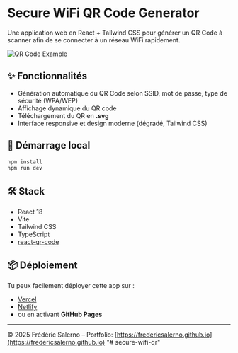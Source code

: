 # Secure WiFi QR Code Generator

Une application web en React + Tailwind CSS pour générer un QR Code à scanner afin de se connecter à un réseau WiFi rapidement.

![QR Code Example](./screenshot.png)

## ✨ Fonctionnalités

- Génération automatique du QR Code selon SSID, mot de passe, type de sécurité (WPA/WEP)
- Affichage dynamique du QR code
- Téléchargement du QR en **.svg**
- Interface responsive et design moderne (dégradé, Tailwind CSS)

## 🚀 Démarrage local

```bash
npm install
npm run dev
```

## 🛠️ Stack

- React 18
- Vite
- Tailwind CSS
- TypeScript
- [react-qr-code](https://github.com/rosskhanas/react-qr-code)

## 📦 Déploiement

Tu peux facilement déployer cette app sur :
- [Vercel](https://vercel.com/)
- [Netlify](https://netlify.com/)
- ou en activant **GitHub Pages**

---

© 2025 Frédéric Salerno – Portfolio: [https://fredericsalerno.github.io](https://fredericsalerno.github.io)
"# secure-wifi-qr" 
